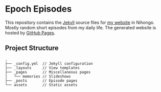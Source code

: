 # Epoch Episodes

This repository contains the [Jekyll](https://jekyllrb.com) source files
for [my website](https://ep.torumk.com/) in Nihongo. Mostly random short
episodes from my daily life. The generated website is hosted by
[GitHub Pages](https://pages.github.com).

## Project Structure

```
.
├── _config.yml  // Jekyll configuration
├── _layouts     // View templates
├── _pages       // Miscellaneous pages
│   └── memories // Slideshows
├── _posts       // Episode pages
└── assets       // Static assets
```
